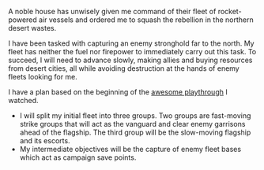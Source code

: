 A noble house has unwisely given me command of their fleet of rocket-powered air vessels and ordered me to squash the rebellion in the northern desert wastes.

I have been tasked with capturing an enemy stronghold far to the north. My fleet has neither the fuel nor firepower to immediately carry out this task. To succeed, I will need to advance slowly, making allies and buying resources from desert cities, all while avoiding destruction at the hands of enemy fleets looking for me.

I have a plan based on the beginning of the [awesome playthrough]() I watched.
* I will split my initial fleet into three groups. Two groups are fast-moving strike groups that will act as the vanguard and clear enemy garrisons ahead of the flagship. The third group will be the slow-moving flagship and its escorts.
* My intermediate objectives will be the capture of enemy fleet bases which act as campaign save points.
